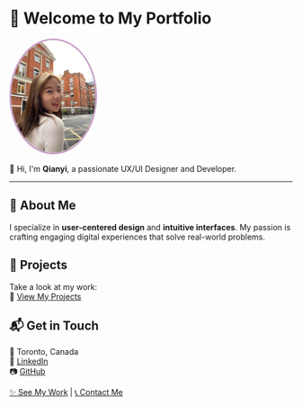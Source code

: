 # 🌟 Welcome to My Portfolio  

<div align="left">
  <img src="profile.JPG" alt="My Profile Picture" width="150px" style="border-radius: 50%; border: 3px solid #c8a2c8;">
</div>

👋 Hi, I'm **Qianyi**, a passionate UX/UI Designer and Developer.

---

## 🎨 About Me  
I specialize in **user-centered design** and **intuitive interfaces**. My passion is crafting engaging digital experiences that solve real-world problems.

## 🚀 Projects  
Take a look at my work:  
🔗 [View My Projects](projects.md)

## 📬 Get in Touch  
📍 Toronto, Canada  
🔗 [LinkedIn](https://www.linkedin.com/in/yourprofile)  
📷 [GitHub](https://github.com/yourusername)  

[✨ See My Work](projects.md) | [📞 Contact Me](contact.md)

